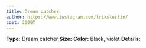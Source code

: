 ```yaml
---
title: Dream catcher
author: https://www.instagram.com/trikstertin/
cost: 2000₸
---
```

**Type:** Dream catcher
**Size:**
**Color:** Black, violet
**Details:**
